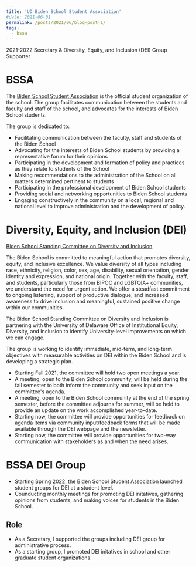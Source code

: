 ```yaml
---
title: 'UD Biden School Student Association'
#date: 2021-06-01
permalink: /posts/2021/06/blog-post-1/
tags:
  - bssa
---
```


2021-2022 Secretary & Diversity, Equity, and Inclusion (DEI) Group Supporter

BSSA
======

The [Biden School Student Association](https://www.bidenschool.udel.edu/about/student-groups) is the official student organization of the school. The group facilitates communication between the students and faculty and staff of the school, and advocates for the interests of Biden School students. 

The group is dedicated to:
- Facilitating communication between the faculty, staff and students of the Biden School
- Advocating for the interests of Biden School students by providing a representative forum for their opinions
- Participating in the development and formation of policy and practices as they relate to students of the School
- Making recommendations to the administration of the School on all matters determined pertinent to students
- Participating in the professional development of Biden School students
- Providing social and networking opportunities to Biden School students
- Engaging constructively in the community on a local, regional and national level to improve administration and the development of policy.

Diversity, Equity, and Inclusion (DEI)
======

[Biden School Standing Committee on Diversity and Inclusion](https://www.bidenschool.udel.edu/about/diversity-equity-inclusion)

The Biden School is committed to meaningful action that promotes diversity, equity, and inclusive excellence. We value diversity of all types including race, ethnicity, religion, color, sex, age, disability, sexual orientation, gender identity and expression, and national origin. Together with the faculty, staff, and students, particularly those from BIPOC and LGBTQIA+ communities, we understand the need for urgent action. We offer a steadfast commitment to ongoing listening, support of productive dialogue, and increased awareness to drive inclusion and meaningful, sustained positive change within our communities.

The Biden School Standing Committee on Diversity and Inclusion is partnering with the University of Delaware Office of Institutional Equity, Diversity, and Inclusion to identify University-level improvements on which we can engage.

The group is working to identify immediate, mid-term, and long-term objectives with measurable activities on DEI within the Biden School and is developing a strategic plan​.

- Starting Fall 2021, the committee will hold two open meetings a year.
- A meeting, open to the Biden School community, will be held during the fall semester to both inform the community and seek input on the committee's agenda.
- A meeting, open to the Biden School community at the end of the spring semester, before the committee adjourns for summer, will be held to provide an update on the work accomplished year-to-date.
- Starting now, the committee will provide opportunities for feedback on agenda items via community input/feedback forms that will be made available through the DEI webpage and the newsletter.
- Starting now, the committee will provide opportunities for two-way communication with stakeholders as and when the need arises.​

BSSA DEI Group
======
- Starting Spring 2022, the Biden School Student Association launched student groups for DEI at a student level.
- Counducting monthly meetings for promoting DEI initatives, gathering opinions from students, and making voices for students in the Biden School.

Role
-----
- As a Secretary, I supported the groups including DEI group for administrative process. 
- As a starting group, I promoted DEI initatives in school and other graduate student organizations.  
